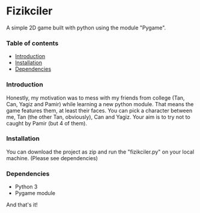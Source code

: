 # Fizikciler

A simple 2D game built with python using the module "Pygame".

### Table of contents

* [Introduction](#introduction)
* [Installation](#installation)
* [Dependencies](#dependencies)

### Introduction
Honestly, my motivation was to mess with my friends from college (Tan, Can, Yagiz and Pamir) while learning a new python module. That means the game features them, at least their faces. You can pick a character between me, Tan (the other Tan, obviously), Can and Yagiz. Your aim is to try not to caught by Pamir (but 4 of them). 

### Installation
You can download the project as zip and run the "fizikciler.py" on your local machine. (Please see dependencies)

### Dependencies

- Python 3
- Pygame module

And that's it! 
